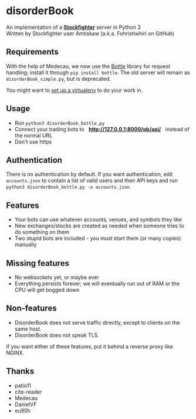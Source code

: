 # disorderBook
An implementation of a **[Stockfighter](http://stockfighter.io)** server in Python 3<br>
Written by Stockfighter user Amtiskaw (a.k.a. Fohristiwhirl on GitHub)

## Requirements

With the help of Medecau, we now use the [Bottle](http://bottlepy.org/) library for request handling; install it through `pip install bottle`. The old server will remain as `disorderBook_simple.py`, but is deprecated.

You might want to [set up a virtualenv](http://docs.python-guide.org/en/latest/dev/virtualenvs/) to do your work in.

## Usage

* Run `python3 disorderBook_bottle.py` 
* Connect your trading bots to &nbsp; **http://127.0.0.1:8000/ob/api/** &nbsp; instead of the normal URL
* Don't use https

## Authentication

There is no authentication by default. If you want authentication, edit `accounts.json` to contain a list of valid users and their API keys and run `python3 disorderBook_bottle.py -a accounts.json`.

## Features

* Your bots can use whatever accounts, venues, and symbols they like
* New exchanges/stocks are created as needed when someone tries to do something on them
* Two stupid bots are included - you must start them (or many copies) manually

## Missing features

* No websockets yet, or maybe ever
* Everything persists forever; we will eventually run out of RAM or the CPU will get bogged down

## Non-features

* DisorderBook does not serve traffic directly, except to clients on the same host.
* DisorderBook does not speak TLS.

If you want either of these features, put it behind a reverse proxy like NGINX.

## Thanks

* patio11
* cite-reader
* Medecau
* DanielVF
* eu90h
